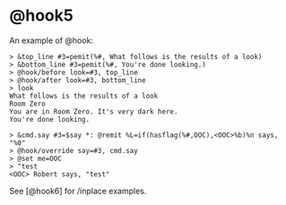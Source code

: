 # @hook5
An example of @hook:
```
> &top_line #3=pemit(%#, What follows is the results of a look)
> &bottom_line #3=pemit(%#, You're done looking.)
> @hook/before look=#3, top_line
> @hook/after look=#3, bottom_line
> look
What follows is the results of a look
Room Zero
You are in Room Zero. It's very dark here.
You're done looking.
```

```
> &cmd.say #3=$say *: @remit %L=if(hasflag(%#,OOC),<OOC>%b)%n says, "%0"
> @hook/override say=#3, cmd.say
> @set me=OOC
> "test
<OOC> Robert says, "test"
```

See [@hook6] for /inplace examples.

